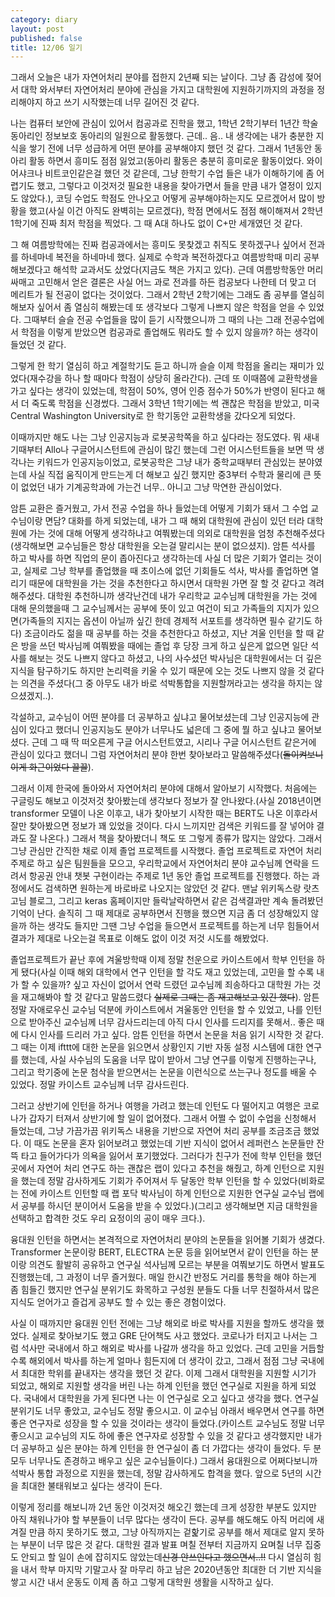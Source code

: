 ```yaml
---
category: diary
layout: post
published: false
title: 12/06 일기
---
```


그래서 오늘은 내가 자연어처리 분야를 접한지 2년째 되는 날이다. 그냥 좀 감성에 젖어서 대학 와서부터 자연어처리 분야에 관심을 가지고 대학원에 지원하기까지의 과정을 정리해야지 하고 쓰기 시작했는데 너무 길어진 것 같다.

나는 컴퓨터 보안에 관심이 있어서 컴공과로 진학을 했고, 1학년 2학기부터 1년간 학술 동아리인 정보보호 동아리의 일원으로 활동했다. 근데.. 음.. 내 생각에는 내가 충분한 지식을 쌓기 전에 너무 성급하게 어떤 분야를 공부해야지 했던 것 같다.
그래서 1년동안 동아리 활동 하면서 흥미도 점점 잃었고(동아리 활동은 충분히 흥미로운 활동이었다. 와이어샤크나 비트코인같은걸 했던 것 같은데, 그냥 한학기 수업 들은 내가 이해하기에 좀 어렵기도 했고, 그렇다고 이것저것 필요한 내용을 찾아가면서 들을 만큼 내가 열정이 있지도 않았다.), 코딩 수업도 학점도 안나오고 어떻게 공부해야하는지도 모르겠어서 많이 방황을 했고(사실 이건 아직도 완벽히는 모르겠다), 학점 면에서도 점점 해이해져서 2학년 1학기에 진짜 최저 학점을 찍었다. 그 때 A대 하나도 없이 C+만 세개였던 것 같다.

그 해 여름방학에는 진짜 컴공과에서는 흥미도 못찾겠고 취직도 못하겠구나 싶어서 전과를 하네마네 복전을 하네마네 했다. 실제로 수학과 복전하겠다고 여름방학때 미리 공부해보겠다고 해석학 교과서도 샀었다(지금도 책은 가지고 있다). 근데 여름방학동안 머리 싸매고 고민해서 얻은 결론은 사실 어느 과로 전과를 하든 컴공보다 나한테 더 맞고 더 메리트가 될 전공이 없다는 것이었다. 그래서 2학년 2학기에는 그래도 좀 공부를 열심히 해보자 싶어서 좀 열심히 해봤는데 또 생각보다 그렇게 나쁘지 않은 학점을 얻을 수 있었다. 그때부터 슬슬 전공 수업들을 많이 듣기 시작했으니까 그 때의 나는 그래 전공수업에서 학점을 이렇게 받았으면 컴공과로 졸업해도 뭐라도 할 수 있지 않을까? 하는 생각이 들었던 것 같다.

그렇게 한 학기 열심히 하고 계절학기도 듣고 하니까 슬슬 이제 학점을 올리는 재미가 있었다(재수강을 하나 할 때마다 학점이 상당히 올라간다). 근데 또 이때쯤에 교환학생을 가고 싶다는 생각이 있었는데, 학점이 50%, 영어 인증 점수가 50%가 반영이 된다고 해서 더 죽도록 학점을 신경썼다. 그래서 3학년 1학기에는 썩 괜찮은 학점을 받았고, 미국 Central Washington University로 한 학기동안 교환학생을 갔다오게 되었다.

이때까지만 해도 나는 그냥 인공지능과 로봇공학쪽을 하고 싶다라는 정도였다. 뭐 새내기때부터 Allo나 구글어시스턴트에 관심이 많긴 했는데 그런 어시스턴트들을 보면 딱 생각나는 키워드가 인공지능이었고, 로봇공학은 그냥 내가 중학교때부터 관심있는 분야였는데 사실 직접 움직이게 만드는게 더 해보고 싶긴 했지만 중3부터 수학과 물리에 큰 뜻이 없었던 내가 기계공학과에 가는건 너무.. 아니고 그냥 막연한 관심이었다.

암튼 교환은 즐거웠고, 가서 전공 수업을 하나 들었는데 어떻게 기회가 돼서 그 수업 교수님이랑 면담? 대화를 하게 되었는데, 내가 그 때 해외 대학원에 관심이 있던 터라 대학원에 가는 것에 대해 어떻게 생각하냐고 여쭤봤는데 의외로 대학원을 엄청 추천해주셨다(생각해보면 교수님들은 항상 대학원을 오는걸 말리시는 분이 없으셨지). 암튼 석사를 하고 박사를 하면 직업의 문이 좁아진다고 생각하는데 사실 더 많은 기회가 열리는 것이고, 실제로 그냥 학부를 졸업했을 때 초이스에 없던 기회들도 석사, 박사를 졸업하면 열리기 때문에 대학원을 가는 것을 추천한다고 하시면서 대학원 가면 잘 할 것 같다고 격려해주셨다. 대학원 추천하니까 생각난건데 내가 우리학교 교수님께 대학원을 가는 것에 대해 문의했을때 그 교수님께서는 공부에 뜻이 있고 여건이 되고 가족들의 지지가 있으면(가족들의 지지는 옵션이 아닐까 싶긴 한데 경제적 서포트를 생각하면 필수 같기도 하다) 조금이라도 젊을 때 공부를 하는 것을 추천한다고 하셨고, 지난 겨울 인턴을 할 때 같은 방을 쓰던 박사님께 여쭤봤을 때에는 졸업 후 당장 크게 하고 싶은게 없으면 일단 석사를 해보는 것도 나쁘지 않다고 하셨고, 나의 사수셨던 박사님은 대학원에서는 더 깊은 지식을 탐구하기도 하지만 논리력을 키울 수 있기 때문에 오는 것도 나쁘지 않을 것 같다는 의견을 주셨다(그 중 아무도 내가 바로 석박통합을 지원할꺼라고는 생각을 하지는 않으셨겠지..). 

각설하고, 교수님이 어떤 분야를 더 공부하고 싶냐고 물어보셨는데 그냥 인공지능에 관심이 있다고 했더니 인공지능도 분야가 너무나도 넓은데 그 중에 뭘 하고 싶냐고 물어보셨다. 근데 그 때 딱 떠오른게 구글 어시스턴트였고, 시리나 구글 어시스턴트 같은거에 관심이 있다고 했더니 그럼 자연어처리 분야 한번 찾아보라고 말씀해주셨다(<del>돌이켜보니 이게 화근이었다 끌끌</del>).

그래서 이제 한국에 돌아와서 자연어처리 분야에 대해서 알아보기 시작했다. 처음에는 구글링도 해보고 이것저것 찾아봤는데 생각보다 정보가 잘 안나왔다.(사실 2018년이면 transformer 모델이 나온 이후고, 내가 찾아보기 시작한 때는 BERT도 나온 이후라서 잘만 찾아봤으면 정보가 꽤 있었을 것이다. 다시 느끼지만 검색은 키워드를 잘 넣어야 결과도 잘 나온다.) 그래서 책을 찾아봤더니 책도 또 그렇게 종류가 많지는 않았다. 그래서 그냥 관심만 간직한 채로 이제 졸업 프로젝트를 시작했다. 졸업 프로젝트로 자연어 처리 주제로 하고 싶은 팀원들을 모으고, 우리학교에서 자연어처리 분야 교수님께 연락을 드려서 항공권 안내 챗봇 구현이라는 주제로 1년 동안 졸업 프로젝트를 진행했다. 하는 과정에서도 검색하면 원하는게 바로바로 나오지는 않았던 것 같다. 맨날 위키독스랑 랏츠고님 블로그, 그리고 keras 홈페이지만 들락날락하면서 같은 검색결과만 계속 돌려봤던 기억이 난다. 솔직히 그 때 제대로 공부하면서 진행을 했으면 지금 좀 더 성장해있지 않을까 하는 생각도 들지만 그땐 그냥 수업을 들으면서 프로젝트를 하는게 너무 힘들어서 결과가 제대로 나오는걸 목표로 이해도 없이 이것 저것 시도를 해봤었다.

졸업프로젝트가 끝난 후에 겨울방학때 이제 정말 천운으로 카이스트에서 학부 인턴을 하게 됐다(사실 이때 해외 대학에서 연구 인턴을 할 각도 재고 있었는데, 고민을 할 수록 내가 할 수 있을까? 싶고 자신이 없어서 연락 드렸던 교수님께 죄송하다고 대학원 가는 것을 재고해봐야 할 것 같다고 말씀드렸다 <del>실제로 그때는 좀 재고해보고 있긴 했다</del>). 암튼 정말 자애로우신 교수님 덕분에 카이스트에서 겨울동안 인턴을 할 수 있었고, 나를 인턴으로 받아주신 교수님께 너무 감사드리는데 아직 다시 인사를 드리지를 못해서.. 좋은 때에 다시 인사를 드리러 가고 싶다. 암튼 인턴을 하면서 논문을 처음 읽기 시작한 것 같다. 그 때는 이제 ifttt에 대한 논문을 읽으면서 상황인지 기반 자동 설정 시스템에 대한 연구를 했는데, 사실 사수님의 도움을 너무 많이 받아서 그냥 연구를 이렇게 진행하는구나, 그리고 학기중에 논문 첨삭을 받으면서는 논문을 이런식으로 쓰는구나 정도를 배울 수 있었다. 정말 카이스트 교수님께 너무 감사드린다.

그러고 상반기에 인턴을 하거나 여행을 가려고 했는데 인턴도 다 떨어지고 여행은 코로나가 갑자기 터져서 상반기에 할 일이 없어졌다. 그래서 어쩔 수 없이 수업을 신청해서 들었는데, 그냥 가끔가끔 위키독스 내용을 기반으로 자연어 처리 공부를 조금조금 했었다. 이 때도 논문을 혼자 읽어보려고 했었는데 기반 지식이 없어서 레퍼런스 논문들만 잔뜩 타고 들어가다가 의욕을 잃어서 포기했었다. 그러다가 친구가 전에 학부 인턴을 했던 곳에서 자연어 처리 연구도 하는 괜찮은 랩이 있다고 추천을 해줬고, 하계 인턴으로 지원을 했는데 정말 감사하게도 기회가 주어져서 두 달동안 학부 인턴을 할 수 있었다(비화로는 전에 카이스트 인턴할 때 랩 포닥 박사님이 하계 인턴으로 지원한 연구실 교수님 랩에서 공부를 하시던 분이어서 도움을 받을 수 있었다.)(그리고 생각해보면 지금 대학원을 선택하고 합격한 것도 우리 요정이의 공이 매우 크다.).

융대원 인턴을 하면서는 본격적으로 자연어처리 분야의 논문들을 읽어볼 기회가 생겼다. Transformer 논문이랑 BERT, ELECTRA 논문 등을 읽어보면서 같이 인턴을 하는 분이랑 의견도 활발히 공유하고 연구실 석사님께 모르는 부분을 여쭤보기도 하면서 발표도 진행했는데, 그 과정이 너무 즐거웠다. 매일 한시간 반정도 거리를 통학을 해야 하는게 좀 힘들긴 했지만 연구실 분위기도 화목하고 구성원 분들도 다들 너무 친절하셔서 많은 지식도 얻어가고 즐겁게 공부도 할 수 있는 좋은 경험이었다.

사실 이 때까지만 융대원 인턴 전에는 그냥 해외로 바로 박사를 지원을 할까도 생각을 했었다. 실제로 찾아보기도 했고 GRE 단어책도 사고 했었다. 코로나가 터지고 나서는 그럼 석사만 국내에서 하고 해외로 박사를 나갈까 생각을 하고 있었다. 근데 고민을 거듭할수록 해외에서 박사를 하는게 얼마나 힘든지에 더 생각이 갔고, 그래서 점점 그냥 국내에서 최대한 학위를 끝내자는 생각을 했던 것 같다. 이제 그래서 대학원을 지원할 시기가 되었고, 해외로 지원할 생각을 버린 나는 하계 인턴을 했던 연구실로 지원을 하게 되었다. 국내에서 대학원을 가게 된다면 나는 이 연구실로 오고 싶다고 생각을 했다. 연구실 분위기도 너무 좋았고, 교수님도 정말 좋으시고. 이 교수님 아래서 배우면서 연구를 하면 좋은 연구자로 성장을 할 수 있을 것이라는 생각이 들었다.(카이스트 교수님도 정말 너무 좋으시고 교수님의 지도 하에 좋은 연구자로 성장할 수 있을 것 같다고 생각했지만 내가 더 공부하고 싶은 분야는 하계 인턴을 한 연구실이 좀 더 가깝다는 생각이 들었다. 두 분 모두 너무나도 존경하고 배우고 싶은 교수님들이다.) 그래서 융대원으로 어쩌다보니까 석박사 통합 과정으로 지원을 했는데, 정말 감사하게도 합격을 했다. 앞으로 5년의 시간을 최대한 불태워보고 싶다는 생각이 든다.

이렇게 정리를 해보니까 2년 동안 이것저것 해오긴 했는데 크게 성장한 부분도 있지만 아직 채워나가야 할 부분들이 너무 많다는 생각이 든다. 공부를 해도해도 아직 머리에 새겨질 만큼 하지 못하기도 했고, 그냥 아직까지는 겉핥기로 공부를 해서 제대로 알지 못하는 부분이 너무 많은 것 같다. 대학원 결과 발표 며칠 전부터 지금까지 요며칠 너무 집중도 안되고 할 일이 손에 잡히지도 않았는데<del>신경 안쓰인다고 했으면서..!!</del> 다시 열심히 힘을 내서 학부 마지막 기말고사 잘 마무리 하고 남은 2020년동안 최대한 더 기반 지식을 쌓고 시간 내서 운동도 이제 좀 하고 그렇게 대학원 생활을 시작하고 싶다.
